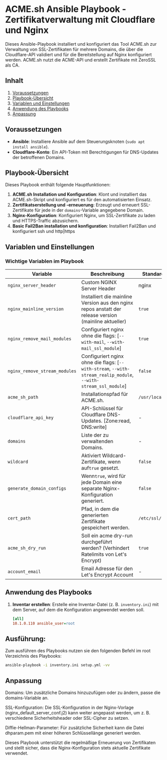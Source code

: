 # ACME.sh Ansible Playbook - Zertifikatverwaltung mit Cloudflare und Nginx

Dieses Ansible-Playbook installiert und konfiguriert das Tool ACME.sh zur Verwaltung von SSL-Zertifikaten für mehrere
Domains, die über die Cloudflare-API validiert und für die Bereitstellung auf Nginx konfiguriert werden. ACME.sh nutzt
die ACME-API und erstellt Zertifikate mit ZeroSSL als CA.

## Inhalt

1. [Voraussetzungen](#voraussetzungen)
2. [Playbook-Übersicht](#playbook-übersicht)
3. [Variablen und Einstellungen](#variablen-und-einstellungen)
4. [Anwendung des Playbooks](#anwendung-des-playbooks)
5. [Anpassung](#anpassung)

## Voraussetzungen

- **Ansible**: Installiere Ansible auf dem Steuerungsknoten (``sudo apt install ansible``).
- **Cloudflare-Konto**: Ein API-Token mit Berechtigungen für DNS-Updates der betroffenen Domains.

## Playbook-Übersicht

Dieses Playbook enthält folgende Hauptfunktionen:

1. **ACME.sh Installation und Konfiguration**: Klont und installiert das ACME.sh-Skript und konfiguriert es für den
   automatisierten Einsatz.
2. **Zertifikatserstellung und -erneuerung**: Erzeugt und erneuert SSL-Zertifikate für jede in der ``domains``-Variable
   angegebene Domain.
3. **Nginx-Konfiguration**: Konfiguriert Nginx, um SSL-Zertifikate zu laden und HTTPS-Traffic abzusichern.
4. **Basic Fail2Ban installation und konfiguration**: Installiert Fail2Ban und konfiguriert ssh und http|https

## Variablen und Einstellungen

### Wichtige Variablen im Playbook


| Variable                        | Beschreibung                                                                                                           | Standardwert         |
| ------------------------------- | ---------------------------------------------------------------------------------------------------------------------- | -------------------- |
| ``nginx_server_header``         | Custom NGINX Server Header                                                                                             | nginx                |
| ``nginx_mainline_version``      | Installiert die mainline Version aus den nginx repos anstatt der release version (mainline aktueller)                  | ``true``             |
| ``nginx_remove_mail_modules``   | Configuriert nginx ohne die flags: [``--with-mail``, ``--with-mail_ssl_module``]                                       | ``true``             |
| ``nginx_remove_stream_modules`` | Configuriert nginx ohne die flags: [``--with-stream``, ``--with-stream_realip_module``, ``--with-stream_ssl_module``] | ``false``            |
| ``acme_sh_path``                | Installationspfad für ACME.sh.                                                                                        | ``/usr/local/sbin``  |
| ``cloudflare_api_key``          | API-Schlüssel für Cloudflare DNS-Updates. [Zone:read, DNS:write]                                                     | -                    |
| ``domains``                     | Liste der zu verwaltenden Domains.                                                                                     | -                    |
| ``wildcard``                    | Aktiviert Wildcard-Zertifikate, wenn auf``true`` gesetzt.                                                              | ``false``            |
| ``generate_domain_configs``     | Wenn``true``, wird für jede Domain eine separate Nginx-Konfiguration generiert.                                       | ``false``            |
| ``cert_path``                   | Pfad, in dem die generierten Zertifikate gespeichert werden.                                                           | ``/etc/ssl/private`` |
| ``acme_sh_dry_run``             | Soll ein acme dry-run durchgeführt werden? (Verhindert Ratelimits von Let's Encrypt)                                  | ``true``             |
| ``account_email``               | Email Adresse für den Let's Encrypt Account                                                                           | -                    |

## Anwendung des Playbooks

1. **Inventar erstellen**: Erstelle eine Inventar-Datei (z. B. ``inventory.ini``) mit dem Server, auf dem die
   Konfiguration angewendet werden soll.
   ```ini
   [all]
   10.1.0.110 ansible_user=root


   ```

## Ausführung:

Zum ausführen des Playbooks nutzen sie den folgenden Befehl im root Verzeichnis des Playbooks:

```bash
ansible-playbook -i inventory.ini setup.yml -vv
```

## Anpassung

Domains: Um zusätzliche Domains hinzuzufügen oder zu ändern, passe die domains-Variable an.

SSL-Konfiguration: Die SSL-Konfiguration in der Nginx-Vorlage (nginx_default_server_conf.j2) kann weiter angepasst
werden, um z. B. verschiedene Sicherheitsheader oder SSL-Cipher zu setzen.

Diffie-Hellman-Parameter: Für zusätzliche Sicherheit kann die Datei dhparam.pem mit einer höheren Schlüssellänge
generiert werden.

Dieses Playbook unterstützt die regelmäßige Erneuerung von Zertifikaten und stellt sicher, dass die Nginx-Konfiguration
stets aktuelle Zertifikate verwendet.
